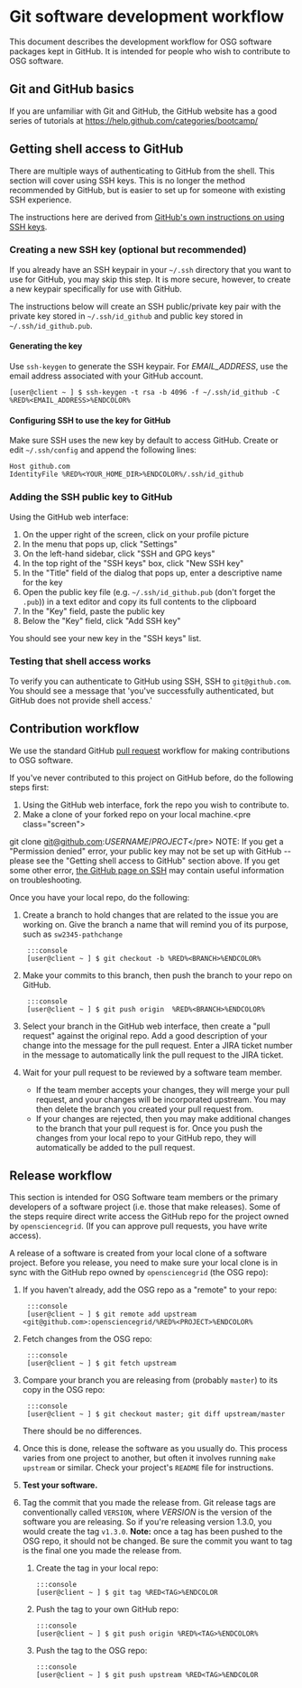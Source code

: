 Git software development workflow
=================================

This document describes the development workflow for OSG software packages kept in GitHub. It is intended for people who wish to contribute to OSG software.

Git and GitHub basics
---------------------

If you are unfamiliar with Git and GitHub, the GitHub website has a good series of tutorials at <https://help.github.com/categories/bootcamp/>

Getting shell access to GitHub
------------------------------

There are multiple ways of authenticating to GitHub from the shell. This section will cover using SSH keys. This is no longer the method recommended by GitHub, but is easier to set up for someone with existing SSH experience.

The instructions here are derived from [GitHub's own instructions on using SSH keys](https://help.github.com/articles/generating-an-ssh-key/).

### Creating a new SSH key (optional but recommended)

If you already have an SSH keypair in your `~/.ssh` directory that you want to use for GitHub, you may skip this step. It is more secure, however, to create a new keypair specifically for use with GitHub.

The instructions below will create an SSH public/private key pair with the private key stored in `~/.ssh/id_github` and public key stored in `~/.ssh/id_github.pub`.

#### Generating the key

Use `ssh-keygen` to generate the SSH keypair. For *EMAIL\_ADDRESS*, use the email address associated with your GitHub account.

``` console
[user@client ~ ] $ ssh-keygen -t rsa -b 4096 -f ~/.ssh/id_github -C %RED%<EMAIL_ADDRESS>%ENDCOLOR%
```

#### Configuring SSH to use the key for GitHub

Make sure SSH uses the new key by default to access GitHub. Create or edit `~/.ssh/config` and append the following lines:

``` file
Host github.com
IdentityFile %RED%<YOUR_HOME_DIR>%ENDCOLOR%/.ssh/id_github
```

### Adding the SSH public key to GitHub

Using the GitHub web interface:

1.  On the upper right of the screen, click on your profile picture
2.  In the menu that pops up, click "Settings"
3.  On the left-hand sidebar, click "SSH and GPG keys"
4.  In the top right of the "SSH keys" box, click "New SSH key"
5.  In the "Title" field of the dialog that pops up, enter a descriptive name for the key
6.  Open the public key file (e.g. `~/.ssh/id_github.pub` (don't forget the `.pub`)) in a text editor and copy its full contents to the clipboard
7.  In the "Key" field, paste the public key
8.  Below the "Key" field, click "Add SSH key"

You should see your new key in the "SSH keys" list.

### Testing that shell access works

To verify you can authenticate to GitHub using SSH, SSH to `git@github.com`. You should see a message that 'you've successfully authenticated, but GitHub does not provide shell access.'

Contribution workflow
---------------------

We use the standard GitHub [pull request](https://help.github.com/articles/using-pull-requests/) workflow for making contributions to OSG software.

If you've never contributed to this project on GitHub before, do the following steps first:

1. Using the GitHub web interface, fork the repo you wish to contribute to.
2. Make a clone of your forked repo on your local machine.&lt;pre class="screen"&gt;

git clone <git@github.com>:*USERNAME*/*PROJECT*&lt;/pre&gt; NOTE: If you get a "Permission denied" error, your public key may not be set up with GitHub -- please see the "Getting shell access to GitHub" section above.
If you get some other error, [the GitHub page on SSH](https://help.github.com/categories/ssh/) may contain useful information on troubleshooting.

Once you have your local repo, do the following:

1. Create a branch to hold changes that are related to the issue you are working on. Give the branch a name that will remind you of its purpose, such as `sw2345-pathchange`

        :::console
        [user@client ~ ] $ git checkout -b %RED%<BRANCH>%ENDCOLOR%

2. Make your commits to this branch, then push the branch to your repo on GitHub.

    	:::console
    	[user@client ~ ] $ git push origin  %RED%<BRANCH>%ENDCOLOR%

3. Select your branch in the GitHub web interface, then create a "pull request" against the original repo. Add a good description of your change into the message for the pull request. Enter a JIRA ticket number in the message to automatically link the pull request to the JIRA ticket.
4. Wait for your pull request to be reviewed by a software team member.

     - If the team member accepts your changes, they will merge your pull request, and your changes will be incorporated upstream. You may then delete the branch you created your pull request from.
     - If your changes are rejected, then you may make additional changes to the branch that your pull request is for. Once you push the changes from your local repo to your GitHub repo, they will automatically be added to the pull request.

Release workflow
----------------

This section is intended for OSG Software team members or the primary developers of a software project (i.e. those that make releases). Some of the steps require direct write access the GitHub repo for the project owned by `opensciencegrid`. (If you can approve pull requests, you have write access).

A release of a software is created from your local clone of a software project. Before you release, you need to make sure your local clone is in sync with the GitHub repo owned by `opensciencegrid` (the OSG repo):

1. If you haven't already, add the OSG repo as a "remote" to your repo:
      
        :::console
        [user@client ~ ] $ git remote add upstream <git@github.com>:opensciencegrid/%RED%<PROJECT>%ENDCOLOR%

2. Fetch changes from the OSG repo:

        :::console
        [user@client ~ ] $ git fetch upstream

3. Compare your branch you are releasing from (probably `master`) to its copy in the OSG repo:
   
        :::console
        [user@client ~ ] $ git checkout master; git diff upstream/master

     There should be no differences.

4. Once this is done, release the software as you usually do. This process varies from one project to another, but often it involves running `make upstream` or similar. Check your project's `README` file for instructions.
5. **Test your software.**
6. Tag the commit that you made the release from. Git release tags are conventionally called `VERSION`, where *VERSION* is the version of the software you are releasing. So if you're releasing version 1.3.0, you would create the tag `v1.3.0`.
   **Note:** once a tag has been pushed to the OSG repo, it should not be changed. Be sure the commit you want to tag is the final one you made the release from.

     1. Create the tag in your local repo:

            :::console
            [user@client ~ ] $ git tag %RED<TAG>%ENDCOLOR

     2. Push the tag to your own GitHub repo:

            :::console
            [user@client ~ ] $ git push origin %RED%<TAG>%ENDCOLOR%

     3. Push the tag to the OSG repo:
      
            :::console
            [user@client ~ ] $ git push upstream %RED<TAG>%ENDCOLOR
